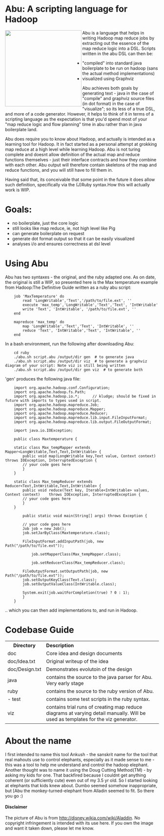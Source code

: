 Abu: A scripting language for Hadoop
=====================================
<img src="http://github.com/vinodkd/abu/raw/master/doc/abu.jpg" align="left" width="250" height="250"/> Abu is a language that helps in writing Hadoop map reduce jobs by extracting out the essence of the map reduce logic into a DSL.
Scripts written in the abu DSL can then be:

- "compiled" into standard java boilerplate to be run on hadoop (sans the actual method implementations)
- visualized using Graphviz
    
Abu achieves both goals by generating text - java in the case of "compile" and graphviz source files (in dot format) in the case of "visualize"; so its less of a true DSL, and more of a code generator. However, it helps to think of it in terms of a scripting language as the expectation is that you'd spend most of your "map reduce logic and flow planning" time in abu rather than in java boilerplate land.

Abu does require you to know about Hadoop, and actually is intended as a learning tool for Hadoop. It in fact started as a personal attempt at grokking map reduce at a high level while learning Hadoop. Abu is not turing complete and doesnt allow definition of the actual map and reduce functions themselves - just their interface contracts and how they combine with each other. Abu output will therefore contain skeletons of the map and reduce functions, and you will still have to fill them in.

Having said that, its conceivable that some point in the future it does allow such definition, specifically via the (J)Ruby syntax.How this will actually work is  WIP.

Goals:
======
- no boilerplate, just the core logic
- still looks like map reduce, ie, not high level like Pig
- can generate boilerplate on request
- generate dot format output so that it can be easily visualized
- analyses i/o and ensures correctness at dsl level


Using Abu
===========
Abu has two syntaxes - the original, and the ruby adapted one. As on date, the original is still a WIP, so presented here is the Max temperature example from Hadoop:The Definitive Guide written as a ruby abu script:

		job 'MaxTemperature' do
			read 'LongWritable','Text','/path/to/file.ext', ''
			execute 'max_temp','LongWritable','Text','Text', 'IntWritable'
			write 'Text', 'IntWritable', '/path/to/file.ext', ''
		end

		mapreduce 'max_temp' do
			map 'LongWritable','Text','Text', 'IntWritable', ''
			reduce 'Text', 'IntWritable','Text', 'IntWritable', ''
		end

In a bash environment, run the following after downloading Abu:

	    cd ruby
	    ./abu.sh script.abu /output/dir gen  # to generate java
	    ./abu.sh script.abu /output/dir viz  # to generate a graphviz diagram of your script: Note viz is still being written
	    ./abu.sh script.abu /output/dir gen viz  # to generate both

'gen' produces the following java file:

		import org.apache.hadoop.conf.Configuration;
		import org.apache.hadoop.fs.Path;
		import org.apache.hadoop.io.*;      // kludge; should be fixed in future with imports to types used in script.
		import org.apache.hadoop.mapreduce.Job;
		import org.apache.hadoop.mapreduce.Mapper;
		import org.apache.hadoop.mapreduce.Reducer;
		import org.apache.hadoop.mapreduce.lib.input.FileInputFormat;
		import org.apache.hadoop.mapreduce.lib.output.FileOutputFormat;

		import java.io.IOException;

		public class Maxtemperature {

		static class Max_tempMapper extends Mapper<LongWritable,Text,Text,IntWritable> {
		    public void map(LongWritable key,Text value, Context context)   throws IOException, InterruptedException {
			// your code goes here
		    }
		}

		static class Max_tempReducer extends Reducer<Text,IntWritable,Text,IntWritable> {
		    public void reduce(Text key, Iterable<IntWritable> values, Context context)    throws IOException, InterruptedException {
			// your code goes here
		    }
		}

		    public static void main(String[] args) throws Exception {

			// your code goes here
			Job job = new Job();
			job.setJarByClass(Maxtemperature.class);

			FileInputFormat.addInputPath(job, new Path("/path/to/file.ext"));

				job.setMapperClass(Max_tempMapper.class);

				job.setReducerClass(Max_tempReducer.class);

			FileOutputFormat.setOutputPath(job, new Path("/path/to/file.ext"));
			job.setOutputKeyClass(Text.class);
			job.setOutputValueClass(IntWritable.class);

			System.exit(job.waitForCompletion(true) ? 0 : 1);
		    }
		}
.. which you can then add implementations to, and run in Hadoop.

Codebase Guide
==============
<table>
  <tr>
    <th>Directory</th><th align="left">Description</th>
  </tr>
  <tr>
    <td>doc</td><td> Core idea and design documents</td>
  </tr>
  <tr>
    <td>doc/Idea.txt</td><td> Original writeup of the idea</td>
  </tr>
  <tr>
    <td>doc/Design.txt</td><td> Demonstrates evolutoin of the design</td>
  </tr>
  <tr>
    <td>java</td><td> contains the source to the java parser for Abu. Very early stage</td>
  </tr>
  <tr>
    <td>ruby</td><td> contains the source to the ruby version of Abu.</td>
  </tr>
  <tr>
    <td>  - test</td><td> contains some test scripts in the ruby syntax.</td>
  </tr>
  <tr>
    <td>viz</td><td> contains trial runs of creating map reduce diagrams at varying detail manually. Will be used as templates for the viz generator.</td>
  </tr>
  </table>

About the name
==============
I first intended to name this tool Ankush - the sanskrit name for the tool that real mahouts use to control elephants, especially as it made sense to me - this was a tool to help me understand and control the hadoop elephant. Another thought was to name it using the Doug Cutting Method(TM) - by asking my kids for one. That backfired because I couldnt get anything coherent (or sufficiently cute) even out of my 3.5 yr old. 
So I started looking at elephants that kids knew about. Dumbo seemed somehow inappropriate, but [Abu the monkey-turned-elephant from Alladin seemed to fit. So there you go :)

#### Disclaimer
The picture of Abu is from http://disney.wikia.com/wiki/Aladdin. No copyright infringement is intended with its use here. If you own the image and want it taken down, please let me know.